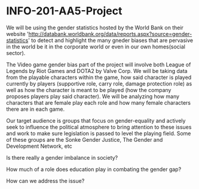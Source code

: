# INFO-201-AA5-Project
We will be using the gender statistics hosted by the World Bank on their website
'http://databank.worldbank.org/data/reports.aspx?source=gender-statistics'
to detect and highlight the many gneder biases that are pervasive in the world be it in the corporate world or even in our own homes(social
sector).

The Video game gender bias part of the project will involve both League of Legends by Riot Games and DOTA2 by Valve Corp. 
We will be taking data from the playable characters within the game, how said character is played currently by
players (supportive role, carry role, damage protection role) as well as how the character is meant to be 
played (how the company proposes players play said character). We will be analyzing how many characters that are female 
play each role and how many female characters there are in each game.

Our target audience is groups that focus on gender-equality and actively seek to influence the political atmosphere to bring attention to 
these issues and work to make sure legislation is passed to level the playing field. Some of these groups are the Sonke Gender Justice,
The Gender and Development Network, etc

Is there really a gender imbalance in society?

How much of a role does education play in combating the gender gap?

How can we address the issue?
